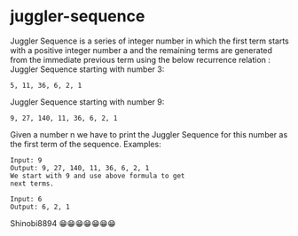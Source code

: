 # juggler-sequence
Juggler Sequence is a series of integer number in which the first term starts with a positive integer number a and the remaining terms are generated from the immediate previous term using the below recurrence relation : 
Juggler Sequence starting with number 3: 
```
5, 11, 36, 6, 2, 1
```
Juggler Sequence starting with number 9: 
```
9, 27, 140, 11, 36, 6, 2, 1
```
Given a number n we have to print the Juggler Sequence for this number as the first term of the sequence. 
Examples: 
```
Input: 9
Output: 9, 27, 140, 11, 36, 6, 2, 1
We start with 9 and use above formula to get
next terms.

Input: 6
Output: 6, 2, 1
```
Shinobi8894 😁😁😁😁😁😁😁
